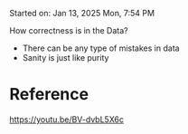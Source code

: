 Started on:  Jan 13, 2025 Mon, 7:54 PM

How correctness is in the Data?
- There can be any type of mistakes in data 
- Sanity is just like purity 


# Reference

https://youtu.be/BV-dvbL5X6c